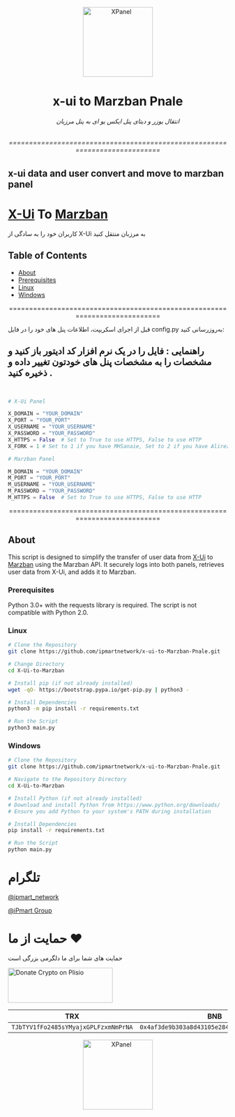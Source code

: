 
<p align="center">
<picture>
<img width="160" height="160"  alt="XPanel" src="https://github.com/iPmartNetwork/iPmart-SSH/blob/main/images/logo.png">
</picture>
  </p> 
<p align="center">
<h1 align="center"/>x-ui to Marzban Pnale</h1>
<h6 align="center">انتقال یوزر و دیتای پنل ایکس یو ای به پنل مرزبان 
<h6>
</p>


<p align="center">===========================================================================




## x-ui data and user convert and move to marzban panel




# [X-Ui](https://github.com/MHSanaei/3x-ui) To [Marzban](https://github.com/Gozargah/Marzban)


 کاربران خود را به سادگی از X-Ui به مرزبان منتقل کنید

## Table of Contents
- [About](#about)
- [Prerequisites](#prerequisites)
- [Linux](#Linux)
- [Windows](#windows)



<p align="center">===========================================================================


قبل از اجرای اسکریپت، اطلاعات پنل های خود را در فایل config.py به‌روزرسانی کنید:

## راهنمایی : فایل را در یک نرم افزار کد ادیتور باز کنید و مشخصات را به مشخصات پنل های خودتون تغییر داده و ذخیره کنید .

```python


# X-Ui Panel

X_DOMAIN = "YOUR_DOMAIN"
X_PORT = "YOUR_PORT"
X_USERNAME = "YOUR_USERNAME"
X_PASSWORD = "YOUR_PASSWORD"
X_HTTPS = False  # Set to True to use HTTPS, False to use HTTP
X_FORK = 1 # Set to 1 if you have MHSanaie, Set to 2 if you have Alireza (Default: MHSanaie)

# Marzban Panel

M_DOMAIN = "YOUR_DOMAIN"
M_PORT = "YOUR_PORT"
M_USERNAME = "YOUR_USERNAME"
M_PASSWORD = "YOUR_PASSWORD"
M_HTTPS = False  # Set to True to use HTTPS, False to use HTTP
```

<p align="center">===========================================================================



## About

This script is designed to simplify the transfer of user data from [X-Ui](https://github.com/MHSanaei/3x-ui) to [Marzban](https://github.com/Gozargah/Marzban)
 using the Marzban API. It securely logs into both panels, retrieves user data from X-Ui, and adds it to Marzban.

 
### Prerequisites
Python 3.0+ with the requests library is required. The script is not compatible with Python 2.0.
### Linux
```bash
# Clone the Repository
git clone https://github.com/ipmartnetwork/x-ui-to-Marzban-Pnale.git

# Change Directory
cd X-Ui-to-Marzban

# Install pip (if not already installed)
wget -qO- https://bootstrap.pypa.io/get-pip.py | python3 -

# Install Dependencies
python3 -m pip install -r requirements.txt

# Run the Script
python3 main.py
```
### Windows
```bash
# Clone the Repository
git clone https://github.com/ipmartnetwork/x-ui-to-Marzban-Pnale.git

# Navigate to the Repository Directory
cd X-Ui-to-Marzban

# Install Python (if not already installed)
# Download and install Python from https://www.python.org/downloads/
# Ensure you add Python to your system's PATH during installation

# Install Dependencies
pip install -r requirements.txt

# Run the Script
python main.py
```




# تلگرام

[@ipmart_network](https://t.me/ipmart_network)

[@iPmart Group](https://t.me/ipmartnetwork_gp)




 # حمایت از ما :hearts:
حمایت های شما برای ما دلگرمی بزرگی است<br> 
<p align="left">
<a href="https://plisio.net/donate/kB7QU7f7" target="_blank"><img src="https://plisio.net/img/donate/donate_light_icons_mono.png" alt="Donate Crypto on Plisio" width="240" height="80" /></a><br>
	
|                    TRX                   |                       BNB                         |                    Litecoin                       |
| ---------------------------------------- |:-------------------------------------------------:| -------------------------------------------------:|
| ```TJbTYV1fFo2485sYMyajxGPLFzxmNmPrNA``` |  ```0x4af3de9b303a8d43105e284823d95b4c600961a3``` | ```MPrkzFiNtw4Rg67bbZB6gCxa9LV87orABM``` |	

</p>	




<p align="center">
<picture>
<img width="160" height="160"  alt="XPanel" src="https://github.com/iPmartNetwork/iPmart-SSH/blob/main/images/logo.png">
</picture>
  </p> 



